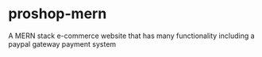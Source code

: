 # proshop-mern
A MERN stack e-commerce website that has many functionality including a paypal gateway payment system

